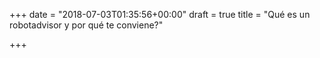 +++
date = "2018-07-03T01:35:56+00:00"
draft = true
title = "Qué es un robotadvisor y por qué te conviene?"

+++

